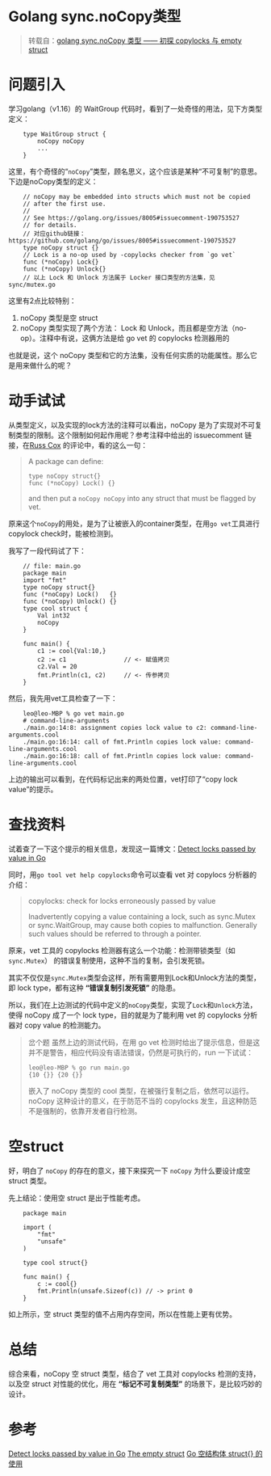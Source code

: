 # Golang sync.noCopy类型

> 转载自：[golang sync.noCopy 类型 —— 初探 copylocks 与 empty struct](https://www.cnblogs.com/leozmm/p/go_nocopy_copylocks_empty_struct.html)

# 问题引入

学习golang（v1.16）的 WaitGroup 代码时，看到了一处奇怪的用法，见下方类型定义：

```golang
    type WaitGroup struct {
        noCopy noCopy
        ...
    }
```

这里，有个奇怪的“`noCopy`”类型，顾名思义，这个应该是某种“不可复制”的意思。下边是noCopy类型的定义：

```golang
    // noCopy may be embedded into structs which must not be copied
    // after the first use.
    //
    // See https://golang.org/issues/8005#issuecomment-190753527
    // for details.
    // 对应github链接：https://github.com/golang/go/issues/8005#issuecomment-190753527
    type noCopy struct {}
    // Lock is a no-op used by -copylocks checker from `go vet`
    func (*noCopy) Lock{}
    func (*noCopy) Unlock{}
    // 以上 Lock 和 Unlock 方法属于 Locker 接口类型的方法集，见 sync/mutex.go
```

这里有2点比较特别：

1. noCopy 类型是空 struct
2. noCopy 类型实现了两个方法： Lock 和 Unlock，而且都是空方法（no-op）。注释中有说，这俩方法是给 go vet 的 copylocks 检测器用的

也就是说，这个 noCopy 类型和它的方法集，没有任何实质的功能属性。那么它是用来做什么的呢？

# 动手试试

从类型定义，以及实现的lock方法的注释可以看出，noCopy 是为了实现对不可复制类型的限制。这个限制如何起作用呢？参考注释中给出的 issuecomment 链接，在[Russ Cox](https://github.com/rsc) 的评论中，看的这么一句：

> A package can define:
>
> ```golang
> type noCopy struct{}
> func (*noCopy) Lock() {}
> ```
>
> and then put a `noCopy noCopy` into any struct that must be flagged by vet.

原来这个`noCopy`的用处，是为了让被嵌入的container类型，在用`go vet`工具进行copylock check时，能被检测到。

我写了一段代码试了下：

```golang
    // file: main.go
    package main
    import "fmt"
    type noCopy struct{}
    func (*noCopy) Lock()   {}
    func (*noCopy) Unlock() {}
    type cool struct {
    	Val int32
    	noCopy
    }

    func main() {
    	c1 := cool{Val:10,}
    	c2 := c1                // <- 赋值拷贝
    	c2.Val = 20
    	fmt.Println(c1, c2)     // <- 传参拷贝
    }
```

然后，我先用vet工具检查了一下：

```shell
    leo@leo-MBP % go vet main.go
    # command-line-arguments
    ./main.go:14:8: assignment copies lock value to c2: command-line-arguments.cool
    ./main.go:16:14: call of fmt.Println copies lock value: command-line-arguments.cool
    ./main.go:16:18: call of fmt.Println copies lock value: command-line-arguments.cool
```

上边的输出可以看到，在代码标记出来的两处位置，vet打印了“copy lock value”的提示。

# 查找资料

试着查了一下这个提示的相关信息，发现这一篇博文：[Detect locks passed by value in Go](https://medium.com/golangspec/detect-locks-passed-by-value-in-go-efb4ac9a3f2b)

同时，用`go tool vet help copylocks`命令可以查看 vet 对 copylocs 分析器的介绍：

> copylocks: check for locks erroneously passed by value
>
> Inadvertently copying a value containing a lock, such as sync.Mutex or
> sync.WaitGroup, may cause both copies to malfunction. Generally such
> values should be referred to through a pointer.

原来，vet 工具的 copylocks 检测器有这么一个功能：检测带锁类型（如 `sync.Mutex`） 的错误复制使用，这种不当的复制，会引发死锁。

其实不仅仅是`sync.Mutex`类型会这样，所有需要用到Lock和Unlock方法的类型，即 lock type，都有这种 **“错误复制引发死锁”** 的隐患。

所以，我们在上边测试的代码中定义的`noCopy`类型，实现了`Lock`和`Unlock`方法，使得 noCopy 成了一个 lock type，目的就是为了能利用 vet 的 copylocks 分析器对 copy value 的检测能力。

> 岔个题
> 虽然上边的测试代码，在用 go vet 检测时给出了提示信息，但是这并不是警告，相应代码没有语法错误，仍然是可执行的，run 一下试试：
>
> ```shell
> leo@leo-MBP % go run main.go
> {10 {}} {20 {}}
> ```
>
> 嵌入了 noCopy 类型的 cool 类型，在被强行复制之后，依然可以运行。noCopy 这种设计的意义，在于防范不当的 copylocks 发生，且这种防范不是强制的，依靠开发者自行检测。

# 空struct

好，明白了 `noCopy` 的存在的意义，接下来探究一下 `noCopy` 为什么要设计成空 struct 类型。

先上结论：使用空 struct 是出于性能考虑。

```golang
    package main

    import (
    	"fmt"
    	"unsafe"
    )

    type cool struct{}

    func main() {
    	c := cool{}
    	fmt.Println(unsafe.Sizeof(c)) // -> print 0
    }
```

如上所示，空 struct 类型的值不占用内存空间，所以在性能上更有优势。

# 总结

综合来看，noCopy 空 struct 类型，结合了 vet 工具对 copylocks 检测的支持，以及空 struct 对性能的优化，用在 **“标记不可复制类型”** 的场景下，是比较巧妙的设计。

# 参考

[Detect locks passed by value in Go](https://medium.com/golangspec/detect-locks-passed-by-value-in-go-efb4ac9a3f2b)
[The empty struct](https://dave.cheney.net/2014/03/25/the-empty-struct#comment-2815)
[Go 空结构体 struct{} 的使用](https://geektutu.com/post/hpg-empty-struct.html)